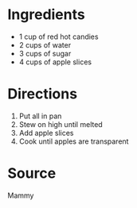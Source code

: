 # Ingredients
- 1 cup of red hot candies
- 2 cups of water
- 3 cups of sugar
- 4 cups of apple slices

# Directions
1. Put all in pan
1. Stew on high until melted
1. Add apple slices
1. Cook until apples are transparent

# Source
Mammy
